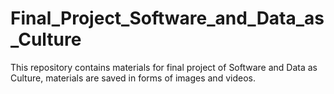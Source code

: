 # Final_Project_Software_and_Data_as_Culture
This repository contains materials for final project of Software and Data as Culture, materials are saved in forms of images and videos.
